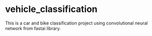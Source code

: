 # vehicle_classification
This is a car and bike classification project using convolutional neural network from fastai library.
